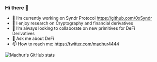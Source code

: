 ### Hi there 👋

- 🔭 I’m currently working on Syndr Protocol https://github.com/0xSyndr
- 🌱 I enjoy research on Cryptography and financial derivatives
- 👯 I’m always looking to collaborate on new primitives for DeFi Derivatives
- 💬 Ask me about DeFi
- 📫 How to reach me: https://twitter.com/madhur4444


![Madhur's GitHub stats](https://github-readme-stats.vercel.app/api?username=madhur4444&show_icons=true&theme=radical&count_private=true&hide=stars)
